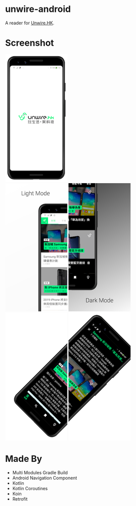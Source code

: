# unwire-android
A reader for [Unwire.HK](https://www.unwire.hk).

# Screenshot
![screen_1](https://github.com/kaiyan910/unwire-android/blob/master/assets/screen_1.png?raw=true)  
![screen_2](https://github.com/kaiyan910/unwire-android/blob/master/assets/screen_2.png?raw=true)
![screen_3](https://github.com/kaiyan910/unwire-android/blob/master/assets/screen_3.png?raw=true)
![screen_4](https://github.com/kaiyan910/unwire-android/blob/master/assets/screen_4.png?raw=true)
![screen_5](https://github.com/kaiyan910/unwire-android/blob/master/assets/screen_5.png?raw=true)

# Made By
- Multi Modules Gradle Build
- Android Navigation Component
- Kotlin
- Kotlin Coroutines
- Koin
- Retrofit
